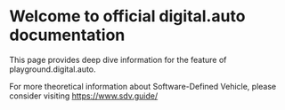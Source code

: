 # Welcome to official digital.auto documentation

This page provides deep dive information for the feature of playground.digital.auto.

For more theoretical information about Software-Defined Vehicle, please consider visiting https://www.sdv.guide/